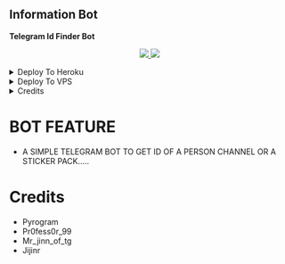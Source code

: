 ## Information Bot

**Telegram Id Finder Bot**


  </a>
</p>
<p align="center">
  <a href="https://github.com/PR0FESS0R-99/ID-Bot/stargazers">
    <img src="https://img.shields.io/github/stars/PR0FESS0R-99/ID-Bot?style=social">

  </a>
  
  <a href="https://github.com/PR0FESS0R-99/ID-Bot/fork">
    <img src="https://img.shields.io/github/forks/PR0FESS0R-99/ID-Bot?label=Fork&style=social">

  </a>  
</p>

<details><summary>Deploy To Heroku</summary>
<p>
<br>
<a href="https://heroku.com/deploy?template=https://github.com/PR0FESS0R-99/ID-Bot-V1/tree/main">
  <img src="https://www.herokucdn.com/deploy/button.svg" alt="Deploy">
</a>
</p>
</details>

<details><summary>Deploy To VPS</summary>
<p>
<pre>
Running https://github.com/PR0FESS0R-99/ID-Bot/tree/blob/main
cd PR0FESS0R-99/ID-Bot-ReMaster
pip3 install -r requirements.txt
# Change The Vars Of bot/__init__.py File Accordingly
python3 -m motech.py
</pre>
</p>
</details>

<details><summary>Credits</summary>
<p>
<pre>
                                                                                                            
[![Open Source? Yes!](https://badgen.net/badge/Open%20Source%20%3F/Yes/yellow?icon=github)](https://github.com/PR0FESS0R-99/ID-Bot)
[![Ask Me Anything !](https://img.shields.io/badge/🤔%20Ask%20Me-Anything-1abc9c.svg)](https://telegram.dog/PR0FESS0R_99)
[![Report Bugs!](https://badgen.net/badge/🐞%20Report%20/Bugs/red)](https://telegram.dog/)
[![Join Channel !](https://badgen.net/badge/🔊%20Join%20/Channel/Black)](https://telegram.dog/mo_tech_YT)

Join Our [Telegram Group](https://www.telegram.dog/Mo_Tech_Group) For Support/Assistance And Our [Channel](https://www.telegram.dog/Mo_Tech_YT) For Updates.   
   
**Report Bugs**, Give Feature Requests There..
   
Do **Fork** And **Star** The Repository If You Liked It.
</pre>
</p>
</details>

# BOT FEATURE

* A SIMPLE TELEGRAM BOT TO GET ID OF A PERSON CHANNEL OR A STICKER PACK.....

# Credits

* Pyrogram
* Pr0fess0r_99
* Mr_jinn_of_tg
* Jijinr
